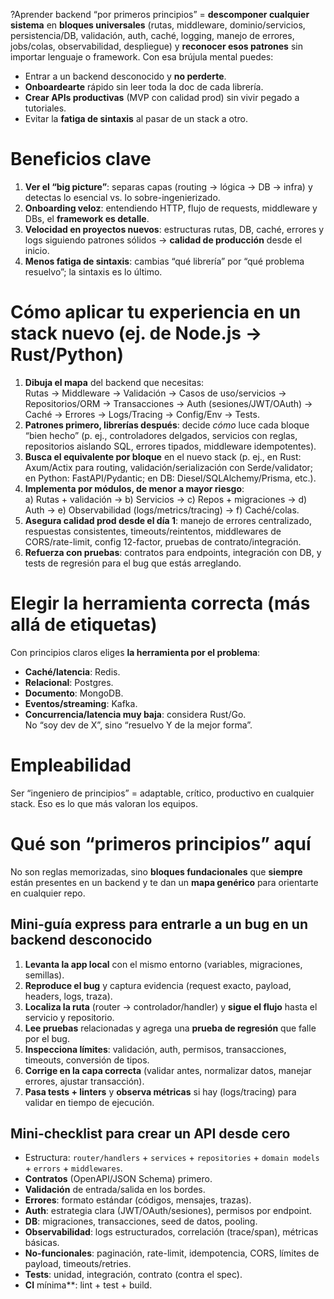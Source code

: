?Aprender backend “por primeros principios” = **descomponer cualquier sistema** en **bloques universales** (rutas, middleware, dominio/servicios, persistencia/DB, validación, auth, caché, logging, manejo de errores, jobs/colas, observabilidad, despliegue) y **reconocer esos patrones** sin importar lenguaje o framework. Con esa brújula mental puedes:
- Entrar a un backend desconocido y **no perderte**.
- **Onboardearte** rápido sin leer toda la doc de cada librería.
- **Crear APIs productivas** (MVP con calidad prod) sin vivir pegado a tutoriales.
- Evitar la **fatiga de sintaxis** al pasar de un stack a otro.
# Beneficios clave
1. **Ver el “big picture”**: separas capas (routing → lógica → DB → infra) y detectas lo esencial vs. lo sobre-ingenierizado.
2. **Onboarding veloz**: entendiendo HTTP, flujo de requests, middleware y DBs, el **framework es detalle**.
3. **Velocidad en proyectos nuevos**: estructuras rutas, DB, caché, errores y logs siguiendo patrones sólidos → **calidad de producción** desde el inicio.
4. **Menos fatiga de sintaxis**: cambias “qué librería” por “qué problema resuelvo”; la sintaxis es lo último.
# Cómo aplicar tu experiencia en un stack nuevo (ej. de Node.js → Rust/Python)

1. **Dibuja el mapa** del backend que necesitas:  
    Rutas → Middleware → Validación → Casos de uso/servicios → Repositorios/ORM → Transacciones → Auth (sesiones/JWT/OAuth) → Caché → Errores → Logs/Tracing → Config/Env → Tests.
2. **Patrones primero, librerías después**: decide _cómo_ luce cada bloque “bien hecho” (p. ej., controladores delgados, servicios con reglas, repositorios aislando SQL, errores tipados, middleware idempotentes).
3. **Busca el equivalente por bloque** en el nuevo stack (p. ej., en Rust: Axum/Actix para routing, validación/serialización con Serde/validator; en Python: FastAPI/Pydantic; en DB: Diesel/SQLAlchemy/Prisma, etc.).
4. **Implementa por módulos, de menor a mayor riesgo**:  
    a) Rutas + validación → b) Servicios → c) Repos + migraciones → d) Auth → e) Observabilidad (logs/metrics/tracing) → f) Caché/colas.
5. **Asegura calidad prod desde el día 1**: manejo de errores centralizado, respuestas consistentes, timeouts/reintentos, middlewares de CORS/rate-limit, config 12-factor, pruebas de contrato/integración.
6. **Refuerza con pruebas**: contratos para endpoints, integración con DB, y tests de regresión para el bug que estás arreglando.
# Elegir la herramienta correcta (más allá de etiquetas)

Con principios claros eliges **la herramienta por el problema**:

- **Caché/latencia**: Redis.
- **Relacional**: Postgres.
- **Documento**: MongoDB.
- **Eventos/streaming**: Kafka.
- **Concurrencia/latencia muy baja**: considera Rust/Go.  
    No “soy dev de X”, sino “resuelvo Y de la mejor forma”.

# Empleabilidad
Ser “ingeniero de principios” = adaptable, crítico, productivo en cualquier stack. Eso es lo que más valoran los equipos.
# Qué son “primeros principios” aquí
No son reglas memorizadas, sino **bloques fundacionales** que **siempre** están presentes en un backend y te dan un **mapa genérico** para orientarte en cualquier repo.

## Mini-guía express para **entrarle a un bug** en un backend desconocido

1. **Levanta la app local** con el mismo entorno (variables, migraciones, semillas).
2. **Reproduce el bug** y captura evidencia (request exacto, payload, headers, logs, traza).
3. **Localiza la ruta** (router → controlador/handler) y **sigue el flujo** hasta el servicio y repositorio.
4. **Lee pruebas** relacionadas y agrega una **prueba de regresión** que falle por el bug.
5. **Inspecciona límites**: validación, auth, permisos, transacciones, timeouts, conversión de tipos.
6. **Corrige en la capa correcta** (validar antes, normalizar datos, manejar errores, ajustar transacción).
7. **Pasa tests + linters** y **observa métricas** si hay (logs/tracing) para validar en tiempo de ejecución.

## Mini-checklist para **crear un API desde cero**

- Estructura: `router/handlers` + `services` + `repositories` + `domain models` + `errors` + `middlewares`.
- **Contratos** (OpenAPI/JSON Schema) primero.
- **Validación** de entrada/salida en los bordes.
- **Errores**: formato estándar (códigos, mensajes, trazas).
- **Auth**: estrategia clara (JWT/OAuth/sesiones), permisos por endpoint.
- **DB**: migraciones, transacciones, seed de datos, pooling.
- **Observabilidad**: logs estructurados, correlación (trace/span), métricas básicas.
- **No-funcionales**: paginación, rate-limit, idempotencia, CORS, límites de payload, timeouts/retries.
- **Tests**: unidad, integración, contrato (contra el spec).
- **CI** mínima**: lint + test + build.